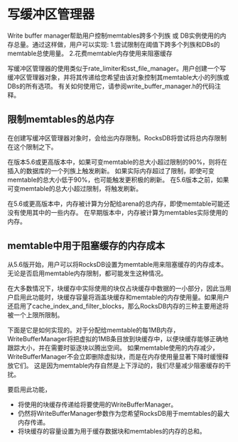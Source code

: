 # 写缓冲区管理器

Write buffer manager帮助用户控制memtables跨多个列族 或 DB实例使用的内存总量。通过这样做，用户可以实现:
1.尝试限制在阈值下跨多个列族和DBs的memtable总使用量。
2.花费memtable内存使用来阻塞缓存

写缓冲区管理器的使用类似于rate_limiter和sst_file_manager。用户创建一个写缓冲区管理器对象，并将其传递给您希望由该对象控制其memtable大小的列族或DBs的所有选项。
有关如何使用它，请参阅write_buffer_manager.h的代码注释。

## 限制memtables的总内存

在创建写缓冲区管理器对象时，会给出内存限制。RocksDB将尝试将总内存限制在这个限制之下。

在版本5.6或更高版本中，如果可变memtable的总大小超过限制的90%，则将在插入的数据库的一个列族上触发刷新。
如果实际内存超过了限制，即使可变memtable的总大小低于90%，也可能触发更积极的刷新。
在5.6版本之前，如果可变memtable的总大小超过限制，将触发刷新。

在5.6或更高版本中，内存被计算为分配给arena的总内存，即使memtable可能还没有使用其中的一些内存。
在早期版本中，内存被计算为memtables实际使用的内存。

## memtable中用于阻塞缓存的内存成本

从5.6版开始，用户可以将RocksDB设置为memtable用来阻塞缓存的内存成本。无论是否启用memtable内存限制，都可能发生这种情况。

在大多数情况下，块缓存中实际使用的块仅占块缓存中数据的一小部分，因此当用户启用此功能时，块缓存容量将涵盖块缓存和memtable的内存使用量。如果用户还启用了cache_index_and_filter_blocks，那么RocksDB内存的三种主要用途将被一个上限所限制。

下面是它是如何实现的。对于分配给memtable的每1MB内存，WriteBufferManager将把虚拟的1MB条目放到块缓存中，以便块缓存能够正确地跟踪大小，并在需要时驱逐块以腾出空间。
如果memtable使用的内存减少，WriteBufferManager不会立即删除虚拟块，而是在内存使用量显著下降时缓慢释放它们。
这是因为memtable内存自然是上下浮动的，我们尽量减少阻塞缓存的干扰。

要启用此功能，

* 将使用的块缓存传递给将要使用的WriteBufferManager。
* 仍然将WriteBufferManager参数作为您希望RocksDB用于memtables的最大内存传递。
* 将块缓存的容量设置为用于缓存数据块和memtables的内存的总和。

